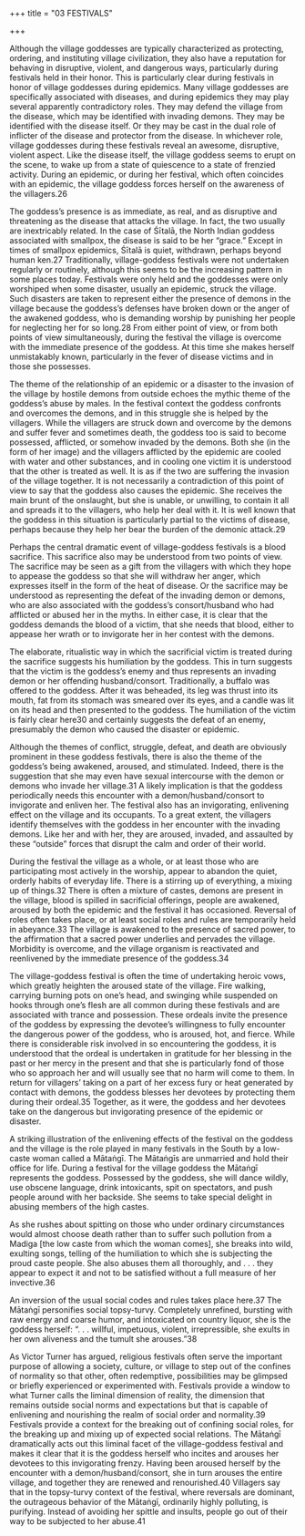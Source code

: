 +++
title = "03 FESTIVALS"

+++

Although the village goddesses are typically characterized as protecting, ordering, and instituting village civilization, they also have a reputation for behaving in disruptive, violent, and dangerous ways, particularly during festivals held in their honor. This is particularly clear during festivals in honor of village goddesses during epidemics. Many village goddesses are specifically associated with diseases, and during epidemics they may play several apparently contradictory roles. They may defend the village from the disease, which may be identified with invading demons. They may be identified with the disease itself. Or they may be cast in the dual role of inflicter of the disease and protector from the disease. In whichever role, village goddesses during these festivals reveal an awesome, disruptive, violent aspect. Like the disease itself, the village goddess seems to erupt on the scene, to wake up from a state of quiescence to a state of frenzied activity. During an epidemic, or during her festival, which often coincides with an epidemic, the village goddess forces herself on the awareness of the villagers.26

The goddess’s presence is as immediate, as real, and as disruptive and threatening as the disease that attacks the village. In fact, the two usually are inextricably related. In the case of Śītalā, the North Indian goddess associated with smallpox, the disease is said to be her “grace.” Except in times of smallpox epidemics, Śītalā is quiet, withdrawn, perhaps beyond human ken.27 Traditionally, village-goddess festivals were not undertaken regularly or routinely, although this seems to be the increasing pattern in some places today. Festivals were only held and the goddesses were only worshiped when some disaster, usually an epidemic, struck the village. Such disasters are taken to represent either the presence of demons in the village because the goddess’s defenses have broken down or the anger of the awakened goddess, who is demanding worship by punishing her people for neglecting her for so long.28 From either point of view, or from both points of view simultaneously, during the festival the village is overcome with the immediate presence of the goddess. At this time she makes herself unmistakably known, particularly in the fever of disease victims and in those she possesses.

The theme of the relationship of an epidemic or a disaster to the invasion of the village by hostile demons from outside echoes the mythic theme of the goddess’s abuse by males. In the festival context the goddess confronts and overcomes the demons, and in this struggle she is helped by the villagers. While the villagers are struck down and overcome by the demons and suffer fever and sometimes death, the goddess too is said to become possessed, afflicted, or somehow invaded by the demons. Both she \(in the form of her image\) and the villagers afflicted by the epidemic are cooled with water and other substances, and in cooling one victim it is understood that the other is treated as well. It is as if the two are suffering the invasion of the village together. It is not necessarily a contradiction of this point of view to say that the goddess also causes the epidemic. She receives the main brunt of the onslaught, but she is unable, or unwilling, to contain it all and spreads it to the villagers, who help her deal with it. It is well known that the goddess in this situation is particularly partial to the victims of disease, perhaps because they help her bear the burden of the demonic attack.29

Perhaps the central dramatic event of village-goddess festivals is a blood sacrifice. This sacrifice also may be understood from two points of view. The sacrifice may be seen as a gift from the villagers with which they hope to appease the goddess so that she will withdraw her anger, which expresses itself in the form of the heat of disease. Or the sacrifice may be understood as representing the defeat of the invading demon or demons, who are also associated with the goddess’s consort/husband who had afflicted or abused her in the myths. In either case, it is clear that the goddess demands the blood of a victim, that she needs that blood, either to appease her wrath or to invigorate her in her contest with the demons.

The elaborate, ritualistic way in which the sacrificial victim is treated during the sacrifice suggests his humiliation by the goddess. This in turn suggests that the victim is the goddess’s enemy and thus represents an invading demon or her offending husband/consort. Traditionally, a buffalo was offered to the goddess. After it was beheaded, its leg was thrust into its mouth, fat from its stomach was smeared over its eyes, and a candle was lit on its head and then presented to the goddess. The humiliation of the victim is fairly clear here30 and certainly suggests the defeat of an enemy, presumably the demon who caused the disaster or epidemic.

Although the themes of conflict, struggle, defeat, and death are obviously prominent in these goddess festivals, there is also the theme of the goddess’s being awakened, aroused, and stimulated. Indeed, there is the suggestion that she may even have sexual intercourse with the demon or demons who invade her village.31 A likely implication is that the goddess periodically needs this encounter with a demon/husband/consort to invigorate and enliven her. The festival also has an invigorating, enlivening effect on the village and its occupants. To a great extent, the villagers identify themselves with the goddess in her encounter with the invading demons. Like her and with her, they are aroused, invaded, and assaulted by these “outside” forces that disrupt the calm and order of their world.

During the festival the village as a whole, or at least those who are participating most actively in the worship, appear to abandon the quiet, orderly habits of everyday life. There is a stirring up of everything, a mixing up of things.32 There is often a mixture of castes, demons are present in the village, blood is spilled in sacrificial offerings, people are awakened, aroused by both the epidemic and the festival it has occasioned. Reversal of roles often takes place, or at least social roles and rules are temporarily held in abeyance.33 The village is awakened to the presence of sacred power, to the affirmation that a sacred power underlies and pervades the village. Morbidity is overcome, and the village organism is reactivated and reenlivened by the immediate presence of the goddess.34

The village-goddess festival is often the time of undertaking heroic vows, which greatly heighten the aroused state of the village. Fire walking, carrying burning pots on one’s head, and swinging while suspended on hooks through one’s flesh are all common during these festivals and are associated with trance and possession. These ordeals invite the presence of the goddess by expressing the devotee’s willingness to fully encounter the dangerous power of the goddess, who is aroused, hot, and fierce. While there is considerable risk involved in so encountering the goddess, it is understood that the ordeal is undertaken in gratitude for her blessing in the past or her mercy in the present and that she is particularly fond of those who so approach her and will usually see that no harm will come to them. In return for villagers’ taking on a part of her excess fury or heat generated by contact with demons, the goddess blesses her devotees by protecting them during their ordeal.35 Together, as it were, the goddess and her devotees take on the dangerous but invigorating presence of the epidemic or disaster.

A striking illustration of the enlivening effects of the festival on the goddess and the village is the role played in many festivals in the South by a low-caste woman called a Mātaṅgī. The Mātaṅgīs are unmarried and hold their office for life. During a festival for the village goddess the Mātaṅgī represents the goddess. Possessed by the goddess, she will dance wildly, use obscene language, drink intoxicants, spit on spectators, and push people around with her backside. She seems to take special delight in abusing members of the high castes.



As she rushes about spitting on those who under ordinary circumstances would almost choose death rather than to suffer such pollution from a Madiga \[the low caste from which the woman comes\], she breaks into wild, exulting songs, telling of the humiliation to which she is subjecting the proud caste people. She also abuses them all thoroughly, and . . . they appear to expect it and not to be satisfied without a full measure of her invective.36

An inversion of the usual social codes and rules takes place here.37 The Mātaṅgī personifies social topsy-turvy. Completely unrefined, bursting with raw energy and coarse humor, and intoxicated on country liquor, she is the goddess herself: “. . . willful, impetuous, violent, irrepressible, she exults in her own aliveness and the tumult she arouses.”38

As Victor Turner has argued, religious festivals often serve the important purpose of allowing a society, culture, or village to step out of the confines of normality so that other, often redemptive, possibilities may be glimpsed or briefly experienced or experimented with. Festivals provide a window to what Turner calls the liminal dimension of reality, the dimension that remains outside social norms and expectations but that is capable of enlivening and nourishing the realm of social order and normality.39 Festivals provide a context for the breaking out of confining social roles, for the breaking up and mixing up of expected social relations. The Mātaṅgī dramatically acts out this liminal facet of the village-goddess festival and makes it clear that it is the goddess herself who incites and arouses her devotees to this invigorating frenzy. Having been aroused herself by the encounter with a demon/husband/consort, she in turn arouses the entire village, and together they are renewed and renourished.40 Villagers say that in the topsy-turvy context of the festival, where reversals are dominant, the outrageous behavior of the Mātaṅgī, ordinarily highly polluting, is purifying. Instead of avoiding her spittle and insults, people go out of their way to be subjected to her abuse.41
